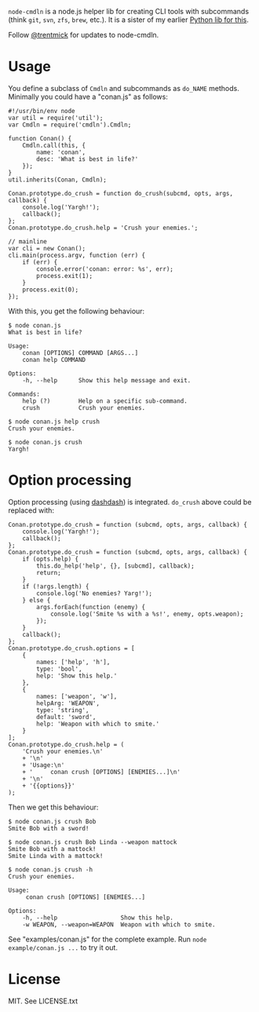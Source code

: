 `node-cmdln` is a node.js helper lib for creating CLI tools with subcommands
(think `git`, `svn`, `zfs`, `brew`, etc.). It is a sister of my earlier
[Python lib for this](https://github.com/trentm/cmdln).

Follow <a href="https://twitter.com/intent/user?screen_name=trentmick" target="_blank">@trentmick</a>
for updates to node-cmdln.


# Usage

You define a subclass of `Cmdln` and subcommands as `do_NAME` methods.
Minimally you could have a "conan.js" as follows:

    #!/usr/bin/env node
    var util = require('util');
    var Cmdln = require('cmdln').Cmdln;

    function Conan() {
        Cmdln.call(this, {
            name: 'conan',
            desc: 'What is best in life?'
        });
    }
    util.inherits(Conan, Cmdln);

    Conan.prototype.do_crush = function do_crush(subcmd, opts, args, callback) {
        console.log('Yargh!');
        callback();
    };
    Conan.prototype.do_crush.help = 'Crush your enemies.';

    // mainline
    var cli = new Conan();
    cli.main(process.argv, function (err) {
        if (err) {
            console.error('conan: error: %s', err);
            process.exit(1);
        }
        process.exit(0);
    });

With this, you get the following behaviour:

    $ node conan.js
    What is best in life?

    Usage:
        conan [OPTIONS] COMMAND [ARGS...]
        conan help COMMAND

    Options:
        -h, --help      Show this help message and exit.

    Commands:
        help (?)        Help on a specific sub-command.
        crush           Crush your enemies.

    $ node conan.js help crush
    Crush your enemies.

    $ node conan.js crush
    Yargh!


# Option processing

Option processing (using [dashdash](https://github.com/trentm/node-dashdash))
is integrated. `do_crush` above could be replaced with:

    Conan.prototype.do_crush = function (subcmd, opts, args, callback) {
        console.log('Yargh!');
        callback();
    };
    Conan.prototype.do_crush = function (subcmd, opts, args, callback) {
        if (opts.help) {
            this.do_help('help', {}, [subcmd], callback);
            return;
        }
        if (!args.length) {
            console.log('No enemies? Yarg!');
        } else {
            args.forEach(function (enemy) {
                console.log('Smite %s with a %s!', enemy, opts.weapon);
            });
        }
        callback();
    };
    Conan.prototype.do_crush.options = [
        {
            names: ['help', 'h'],
            type: 'bool',
            help: 'Show this help.'
        },
        {
            names: ['weapon', 'w'],
            helpArg: 'WEAPON',
            type: 'string',
            default: 'sword',
            help: 'Weapon with which to smite.'
        }
    ];
    Conan.prototype.do_crush.help = (
        'Crush your enemies.\n'
        + '\n'
        + 'Usage:\n'
        + '     conan crush [OPTIONS] [ENEMIES...]\n'
        + '\n'
        + '{{options}}'
    );

Then we get this behaviour:

    $ node conan.js crush Bob
    Smite Bob with a sword!

    $ node conan.js crush Bob Linda --weapon mattock
    Smite Bob with a mattock!
    Smite Linda with a mattock!

    $ node conan.js crush -h
    Crush your enemies.

    Usage:
         conan crush [OPTIONS] [ENEMIES...]

    Options:
        -h, --help                  Show this help.
        -w WEAPON, --weapon=WEAPON  Weapon with which to smite.


See "examples/conan.js" for the complete example. Run
`node example/conan.js ...` to try it out.


# License

MIT. See LICENSE.txt
